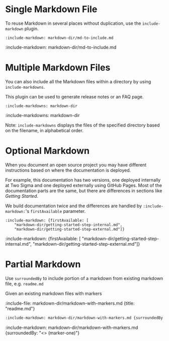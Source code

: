 # Single Markdown File

To reuse Markdown in several places without duplication, use the `include-markdown` plugin.

    :include-markdown: markdown-dir/md-to-include.md

:include-markdown: markdown-dir/md-to-include.md

# Multiple Markdown Files

You can also include all the Markdown files within a directory by using `include-markdowns`. 

This plugin can be used to generate release notes or an FAQ page.

    :include-markdowns: markdown-dir

:include-markdowns: markdown-dir

Note: `include-markdowns` displays the files of the specified directory based on the filename, in alphabetical order.

# Optional Markdown

When you document an open source project you may have different instructions based on where the documentation is deployed.
 
For example, this documentation has two versions, one deployed internally at Two Sigma and one deployed externally using GitHub Pages.
Most of the documentation parts are the same, but there are differences in sections like *Getting Started*.

We build documentation twice and the differences are handled by `:include-markdown:`'s `firstAvailable` parameter.

    :include-markdown: {firstAvailable: [
        "markdown-dir/getting-started-step-internal.md", 
        "markdown-dir/getting-started-step-external.md"]}
        
:include-markdown: {firstAvailable: [
    "markdown-dir/getting-started-step-internal.md", 
    "markdown-dir/getting-started-step-external.md"]}
 
# Partial Markdown

Use `surroundedBy` to include portion of a markdown from existing markdown file, e.g. `readme.md` 

Given an existing markdown files with markers

:include-file: markdown-dir/markdown-with-markers.md {title: "readme.md"}

```markdown {title: "partial include"}
:include-markdown: markdown-dir/markdown-with-markers.md {surroundedBy: "<> (marker-one)"}
```

:include-markdown: markdown-dir/markdown-with-markers.md {surroundedBy: "<> (marker-one)"}